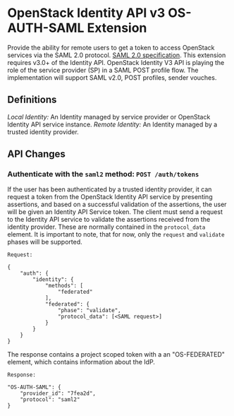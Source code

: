 OpenStack Identity API v3 OS-AUTH-SAML Extension
================================================

Provide the ability for remote users to get a token to access OpenStack
services via the SAML 2.0 protocol. [SAML 2.0 specification](https://www.oasis-open.org/committees/download.php/11511/sstc-saml-tech-overview-2.0-draft-03.pdf).
This extension requires v3.0+ of the Identity API.
OpenStack Identity V3 API is playing the role of the service provider (SP)
in a SAML POST profile flow.
The implementation will support SAML v2.0, POST profiles, sender vouches.

Definitions
-----------

*Local Identity:* An Identity managed by service provider or OpenStack
  Identity API service instance.
*Remote Identity:* An Identity managed by a trusted identity provider.

API Changes
-----------

### Authenticate with the `saml2` method: `POST /auth/tokens`

If the user has been authenticated by a trusted identity provider, it can
request a token from the OpenStack Identity API service by presenting
assertions, and based on a successful validation of the assertions, the user
will be given an Identity API Service token. The client must send a request
to the Identity API service to validate the assertions received from the
identity provider. These are normally contained in the `protocol_data` element.
It is important to note, that for now, only the `request` and `validate`
phases will be supported.

    Request:

    {
        "auth": {
            "identity": {
                "methods": [
                    "federated"
                ],
                "federated": {
                    "phase": "validate",
                    "protocol_data": [<SAML request>]
                }
            }
        }
    }

The response contains a project scoped token with a an "OS-FEDERATED"
element, which contains information about the IdP.

    Response:

    "OS-AUTH-SAML": {
        "provider_id": "7fea2d",
        "protocol": "saml2"
    }
